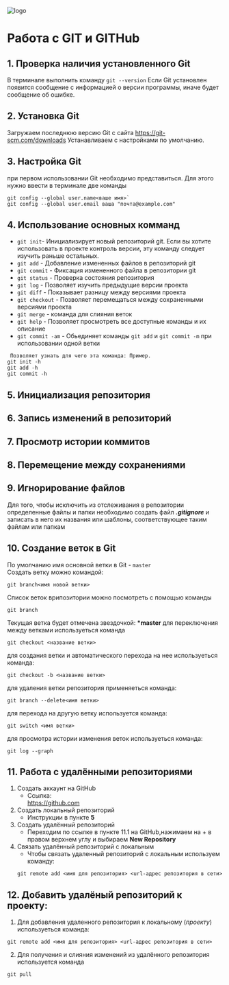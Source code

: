 ![logo](Git-logo.svg_.png)
# Работа с GIT и GITHub

## 1. Проверка наличия установленного Git
В терминале выполнить команду `git --version`
Если Git установлен появится сообщение с информацией о версии программы, иначе будет сообщение об ошибке.

## 2. Установка Git 
Загружаем последнюю версию Git с сайта https://git-scm.com/downloads
Устанавливаем с настройками по умолчанию.

## 3. Настройка Git
при первом использовании Git необходимо представиться. Для этого нужно ввести в терминале две команды
```
git config --global user.name<ваше имя>`
git config --global user.email ваша "почта@example.com"
```
## 4. Использование основных комманд
* `git init`- Инициализирует новый репозиторий git. Если вы хотите использовать в проекте контроль версии, эту команду следует изучить раньше остальных.
* `git add` - Добавление измененных файлов в репозиторий git
* `git commit` - Фиксация измененного файла в репозитории git
* `git status` - Проверка состояния репозитория
* `git log` - Позволяет изучить предыдущие версии проекта
* `git diff` - Показывает разницу между версиями проекта
* `git checkout` - Позволяет перемещаться между сохраненными версиями проекта
* `git merge` - команда для слияния веток
* `git help` - Позволяет просмотреть все доступные команды и их описание
* `git commit -am` - Обьединяет команды `git add` и `git commit -m` при использовании одной ветки
```
 Позволяет узнать для чего эта команда: Пример.
git init -h 
git add -h 
git commit -h
```

## 5. Инициализация репозитория
## 6. Запись изменений в репозиторий 
## 7. Просмотр истории коммитов
## 8. Перемещение между сохранениями

## 9. Игнорирование файлов
Для того, чтобы исключить из отслеживания в репозитории определенные файлы и папки необходимо создать файл ***.gitignore*** и записать в него их названия или шаблоны, соответствующее таким файлам или папкам

## 10. Создание веток в Git
 По умолчанию имя основной ветки в Git - `master`\
 Создать ветку можно командой:
 ```
 git branch<имя новой ветки>
 ```
Список веток врипозитории можно посмотреть с помощью команды 
```
git branch
```
Текущая ветка будет отмечена звездочкой: **\*master**
для переключения между ветками используеться команда 
```
git checkout <название ветки>
```
для создания ветки и автоматического перехода на нее используеться команда:
```
git checkout -b <название ветки>
```
для удаления ветки репозитория применяеться команда:
```
git branch --delete<имя ветки>
```
для перехода на другую ветку используется команда:
```
git switch <имя ветки>
```
для просмотра истории изменения веток используеться команда:
```
git log --graph
```
## 11. Работа с удалёнными репозиториями
1. Создать аккаунт на GitHub
   * Ссылка:  
https://github.com
2. Создать локальный репозиторий
   * Инструкции в пункте **5**
3. Создать удалённый репозиторий
   * Переходим по ссылке в пункте 11.1 на GitHub,нажимаем на + в правом верхнем углу и выбираем **New Repository**
4. Связать удалённый репозиторий с локальным
   * Чтобы связать удаленный репозиторий с локальным используем команду:
   ```
   git remote add <имя для репозитория> <url-адрес репозитория в сети>
   ```

## 12. Добавить удалёный репозиторий к проекту:
1. Для добавления удаленного репозитория к локальному (_проекту_) используеться команда:
```
git remote add <имя для репозитория> <url-адрес репозитория в сети>
```
2. Для получения и слияния изменений из удалённого репозитория используется команда
```
git pull
```
